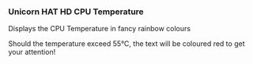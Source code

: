 ### Unicorn HAT HD CPU Temperature

Displays the CPU Temperature in fancy rainbow colours

Should the temperature exceed 55°C, the text will be coloured red to get your attention!
